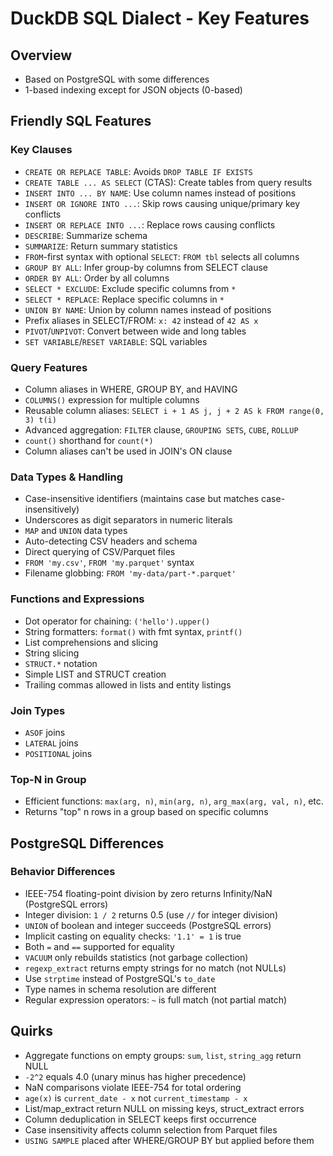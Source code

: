 # DuckDB SQL Dialect - Key Features

## Overview
- Based on PostgreSQL with some differences
- 1-based indexing except for JSON objects (0-based)

## Friendly SQL Features

### Key Clauses
- `CREATE OR REPLACE TABLE`: Avoids `DROP TABLE IF EXISTS`
- `CREATE TABLE ... AS SELECT` (CTAS): Create tables from query results
- `INSERT INTO ... BY NAME`: Use column names instead of positions
- `INSERT OR IGNORE INTO ...`: Skip rows causing unique/primary key conflicts
- `INSERT OR REPLACE INTO ...`: Replace rows causing conflicts
- `DESCRIBE`: Summarize schema
- `SUMMARIZE`: Return summary statistics
- `FROM`-first syntax with optional `SELECT`: `FROM tbl` selects all columns
- `GROUP BY ALL`: Infer group-by columns from SELECT clause
- `ORDER BY ALL`: Order by all columns
- `SELECT * EXCLUDE`: Exclude specific columns from `*`
- `SELECT * REPLACE`: Replace specific columns in `*`
- `UNION BY NAME`: Union by column names instead of positions
- Prefix aliases in SELECT/FROM: `x: 42` instead of `42 AS x`
- `PIVOT`/`UNPIVOT`: Convert between wide and long tables
- `SET VARIABLE`/`RESET VARIABLE`: SQL variables

### Query Features
- Column aliases in WHERE, GROUP BY, and HAVING
- `COLUMNS()` expression for multiple columns
- Reusable column aliases: `SELECT i + 1 AS j, j + 2 AS k FROM range(0, 3) t(i)`
- Advanced aggregation: `FILTER` clause, `GROUPING SETS`, `CUBE`, `ROLLUP`
- `count()` shorthand for `count(*)`
- Column aliases can't be used in JOIN's ON clause

### Data Types & Handling
- Case-insensitive identifiers (maintains case but matches case-insensitively)
- Underscores as digit separators in numeric literals
- `MAP` and `UNION` data types
- Auto-detecting CSV headers and schema
- Direct querying of CSV/Parquet files
- `FROM 'my.csv'`, `FROM 'my.parquet'` syntax
- Filename globbing: `FROM 'my-data/part-*.parquet'`

### Functions and Expressions
- Dot operator for chaining: `('hello').upper()`
- String formatters: `format()` with fmt syntax, `printf()`
- List comprehensions and slicing
- String slicing
- `STRUCT.*` notation
- Simple LIST and STRUCT creation
- Trailing commas allowed in lists and entity listings

### Join Types
- `ASOF` joins
- `LATERAL` joins
- `POSITIONAL` joins

### Top-N in Group
- Efficient functions: `max(arg, n)`, `min(arg, n)`, `arg_max(arg, val, n)`, etc.
- Returns "top" n rows in a group based on specific columns

## PostgreSQL Differences

### Behavior Differences
- IEEE-754 floating-point division by zero returns Infinity/NaN (PostgreSQL errors)
- Integer division: `1 / 2` returns 0.5 (use `//` for integer division)
- `UNION` of boolean and integer succeeds (PostgreSQL errors)
- Implicit casting on equality checks: `'1.1' = 1` is true
- Both `=` and `==` supported for equality
- `VACUUM` only rebuilds statistics (not garbage collection)
- `regexp_extract` returns empty strings for no match (not NULLs)
- Use `strptime` instead of PostgreSQL's `to_date`
- Type names in schema resolution are different
- Regular expression operators: `~` is full match (not partial match)

## Quirks
- Aggregate functions on empty groups: `sum`, `list`, `string_agg` return NULL
- `-2^2` equals 4.0 (unary minus has higher precedence)
- NaN comparisons violate IEEE-754 for total ordering
- `age(x)` is `current_date - x` not `current_timestamp - x`
- List/map_extract return NULL on missing keys, struct_extract errors
- Column deduplication in SELECT keeps first occurrence
- Case insensitivity affects column selection from Parquet files
- `USING SAMPLE` placed after WHERE/GROUP BY but applied before them
